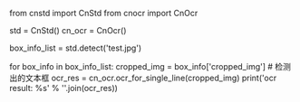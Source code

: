 from cnstd import CnStd
from cnocr import CnOcr

std = CnStd()
cn_ocr = CnOcr()

box_info_list = std.detect('test.jpg')

for box_info in box_info_list:
    cropped_img = box_info['cropped_img']  # 检测出的文本框
    ocr_res = cn_ocr.ocr_for_single_line(cropped_img)
    print('ocr result: %s' % ''.join(ocr_res))
